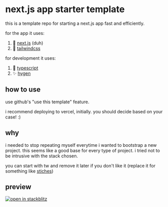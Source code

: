 # next.js app starter template

this is a template repo for starting a next.js app fast and efficiently.

for the app it uses:

1. 🚀 [next.js](https://nextjs.org/) (duh)
2. 💅 [tailwindcss](https://tailwindcss.com/)

for development it uses:

1. 👕 [typescript](https://www.typescriptlang.org/)
2. ✨ [hygen](https://www.hygen.io/)

## how to use

use github's "use this template" feature.

i recommend deploying to vercel, initially. you should decide based on your case! :)

## why

i needed to stop repeating myself everytime i wanted to bootstrap a new project. this seems like a good base for every type of project. i tried not to be intrusive with the stack chosen.

you can start with tw and remove it later if you don't like it (replace it for something like [stiches](https://stitches.dev/))

## preview

[![open in stackblitz](https://developer.stackblitz.com/img/open_in_stackblitz.svg)](https://stackblitz.com/github/filipesmedeiros/next-app-template)
